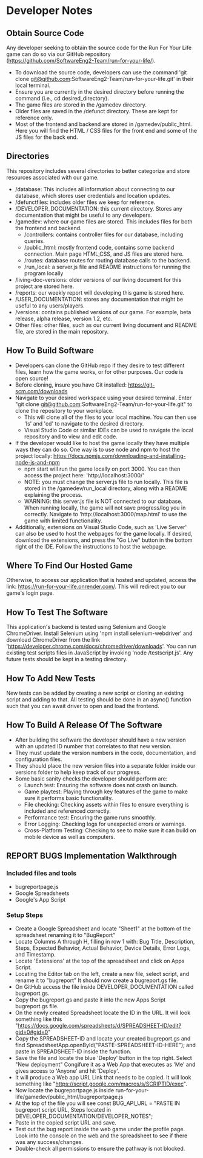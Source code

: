 # Developer Notes

## Obtain Source Code
Any developer seeking to obtain the source code for the Run For Your Life game can do so via our GitHub repository (https://github.com/SoftwareEng2-Team/run-for-your-life/).
- To download the source code, developers can use the command 'git clone git@github.com:SoftwareEng2-Team/run-for-your-life.git' in their local terminal.
- Ensure you are currently in the desired directory before running the command (i.e., cd desired_directory).
- The game files are stored in the /gamedev directory.
- Older files are saved in the /defunct directory. These are kept for reference only.
- Most of the frontend and backend are stored in /gamedev/public_html. Here you will find the HTML / CSS files for the front end and some of the JS files for the back end.

## Directories
This repository includes several directories to better categorize and store resources associated with our game.
- /database: This includes all information about connecting to our database, which stores user credentials and location updates.
- /defunctfiles: includes older files we keep for reference.
- /DEVELOPER_DOCUMENTATION: this current directory. Stores any documentation that might be useful to any developers.
- /gamedev: where our game files are stored. This includes files for both the frontend and backend. 
  - /controllers: contains controller files for our database, including queries.
  - /public_html: mostly frontend code, contains some backend connection. Main page HTML,CSS, and JS files are stored here.
  - /routes: database routes for routing database calls to the backend. 
  - /run_local: a server.js file and README instructions for running the program locally
- /living-doc-versions: older versions of our living document for this project are stored here.
- /reports: our weekly report will developing this game is stored here.
- /USER_DOCUMENTATION: stores any documentation that might be useful to any users/players. 
- /versions: contains published versions of our game. For example, beta release, alpha release, version 1.2, etc. 
- Other files: other files, such as our current living document and README file, are stored in the main repository.

## How To Build Software
- Developers can clone the GitHub repo if they desire to test different files, learn how the game works, or for other purposes. Our code is open source!
- Before cloning, insure you have Git installed: https://git-scm.com/downloads
- Navigate to your desired workspace using your desired terminal. Enter "git clone git@github.com:SoftwareEng2-Team/run-for-your-life.git" to clone the repository to your workplace.
  - This will clone all of the files to your local machine. You can then use 'ls' and 'cd' to navigate to the desired directory.
  - Visual Studio Code or similar IDEs can be used to navigate the local repository and to view and edit code.
- If the developer would like to host the game locally they have multiple ways they can do so. One way is to use node and npm to host the project locally: https://docs.npmjs.com/downloading-and-installing-node-js-and-npm
  - npm start will run the game locally on port 3000. You can then access the project here: 'http://localhost:3000/'
  - NOTE: you must change the server.js file to run locally. This file is stored in the /gamedev/run_local directory, along with a README explaining the process.
  - WARNING: this server.js file is NOT connected to our database. When running locally, the game will not save progress/log you in correctly. Navigate to 'http://localhost:3000/map.html' to use the game with limited functionality.
- Additionally, extensions on Visual Studio Code, such as 'Live Server' can also be used to host the webpages for the game locally. If desired, download the extensions, and press the "Go Live" button in the bottom right of the IDE. Follow the instructions to host the webpage. 

## Where To Find Our Hosted Game
Otherwise, to access our application that is hosted and updated, access the link: https://run-for-your-life.onrender.com/. This will redirect you to our game's login page. 

## How To Test The Software
This application's backend is tested using Selenium and Google ChromeDriver. Install Selenium using 'npm install selenium-webdriver' and download ChromeDriver from the link 'https://developer.chrome.com/docs/chromedriver/downloads'. You can run existing test scripts files in JavaScript by invoking 'node <path to testscript>/testscript.js'. Any future tests should be kept in a testing directory. 

## How To Add New Tests
New tests can be added by creating a new script or cloning an existing script and adding to that. All testing should be done in an async() function such that you can await driver to open and load the frontend. 

## How To Build A Release Of The Software
- After building the software the developer should have a new version with an updated ID number that correlates to that new version.
- They must update the version numbers in the code, documentation, and configuration files.
- They should place the new version files into a separate folder inside our versions folder to help keep track of our progress.
- Some basic sanity checks the developer should perform are:
  - Launch test: Ensuring the software does not crash on launch.
  - Game playtest: Playing through key features of the game to make sure it performs basic functionality.
  - File checking: Checking assets within files to ensure everything is included and referenced correctly.
  - Performance test: Ensuring the game runs smoothly.
  - Error Logging: Checking logs for unexpected errors or warnings.
  - Cross-Platform Testing: Checking to see to make sure it can build on mobile device as well as computers.

## REPORT BUGS Implementation Walkthrough
### Included files and tools
- bugreportpage.js
- Google Spreadsheets
- Google's App Script

### Setup Steps
- Create a Google Spreadsheet and locate "Sheet1" at the bottom of the spreadsheet renaming it to "BugReport"
- Locate Columns A through H, filling in row 1 with: Bug Title, Description, Steps, Expected Behavior, Actual Behavior, Device Details, Error Logs, and Timestamp.
- Locate 'Extensions' at the top of the spreadsheet and click on Apps Script.
- Locating the Editor tab on the left, create a new file, select script, and rename it to "bugreport" It should now create a bugreport.gs file.
- On GitHub access the file inside DEVELOPER_DOCUMENTATION called bugreport.gs.
- Copy the bugreport.gs and paste it into the new Apps Script bugreport.gs file.
- On the newly created Spreadsheet locate the ID in the URL. It will look something like this "https://docs.google.com/spreadsheets/d/SPREADSHEET-ID/edit?gid=0#gid=0"
- Copy the SPREADSHEET-ID and locate your created bugreport.gs and find SpreadsheetApp.openById("PASTE-SPREADSHEET-ID-HERE"); and paste in SPREADSHEET-ID inside the function.
- Save the file and locate the blue 'Deploy' button in the top right. Select "New deployment" Congifure it as a Web App that executes as 'Me' and gives access to 'Anyone' and hit 'Deploy'.
- It will produce a Web app URL Link that needs to be copied. It will look something like "https://script.google.com/macros/s/SCRIPTID/exec".
- Now locate the bugreportpage.js inside run-for-your-life/gamedev/public_html/bugreportpage.js
- At the top of the file you will see const BUG_API_URL = "PASTE IN bugreport script URL, Steps located in DEVELOPER_DOCUMENTATION/DEVELOPER_NOTES";
- Paste in the copied script URL and save.
- Test out the bug report inside the web game under the profile page. Look into the console on the web and the spreadsheet to see if there was any success/changes.
- Double-check all permissions to ensure the pathway is not blocked.
